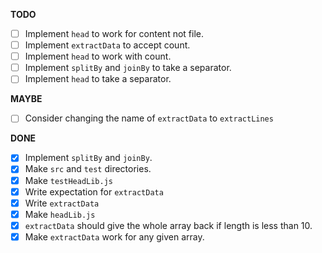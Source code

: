 **TODO**

- [ ] Implement `head` to work for content not file.
- [ ] Implement  `extractData` to accept count.
- [ ] Implement `head` to work with count.
- [ ] Implement `splitBy` and `joinBy` to take a separator.
- [ ] Implement `head` to take a separator.

**MAYBE**

- [ ] Consider changing the name of `extractData` to `extractLines`

**DONE**

- [x] Implement `splitBy` and `joinBy`.
- [x] Make `src` and `test` directories.
- [x] Make `testHeadLib.js`
- [x] Write expectation for `extractData`
- [x] Write `extractData`
- [x] Make `headLib.js`
- [x] `extractData` should give the whole array back if length is less than 10.
- [x] Make `extractData` work for any given array.
